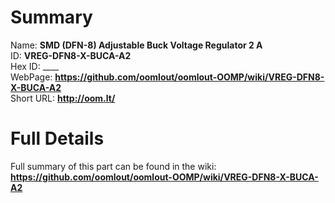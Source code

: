
Summary
=================
  
Name: __SMD (DFN-8) Adjustable Buck Voltage Regulator 2 A__    
ID: __VREG-DFN8-X-BUCA-A2__   
Hex ID: ____   
WebPage: __https://github.com/oomlout/oomlout-OOMP/wiki/VREG-DFN8-X-BUCA-A2__   
Short URL: __http://oom.lt/__   

Full Details
==========================
Full summary of this part can be found in the wiki:   
__https://github.com/oomlout/oomlout-OOMP/wiki/VREG-DFN8-X-BUCA-A2__    

